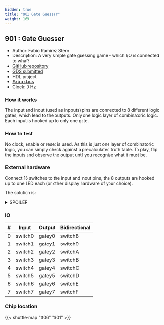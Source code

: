 ```yaml
---
hidden: true
title: "901 Gate Guesser"
weight: 169
---
```


## 901 : Gate Guesser

* Author: Fabio Ramirez Stern
* Description: A very simple gate guessing game - which I/O is connected to what?
* [GitHub repository](https://github.com/faramire/TT06-gate-guesser)
* [GDS submitted](https://github.com/faramire/TT06-gate-guesser/actions/runs/8654554716)
* HDL project
* [Extra docs](None)
* Clock: 0 Hz

<!---

This file is used to generate your project datasheet. Please fill in the information below and delete any unused
sections.

You can also include images in this folder and reference them in the markdown. Each image must be less than
512 kb in size, and the combined size of all images must be less than 1 MB.
-->


### How it works

The input and inout (used as inpputs) pins are connected to 8 different logic gates, which lead to the outputs. Only one logic layer of combinatoric logic.
Each input is hooked up to only one gate.

### How to test

No clock, enable or reset is used. As this is just one layer of combinatoric logic, you can simply check against a precalculated truth table. To play, flip the inputs and observe the output until you recognise what it must be.

### External hardware

Connect 16 switches to the input and inout pins, the 8 outputs are hooked up to one LED each (or other display hardware of your choice).

The solution is:

<details> 
  <summary> SPOILER </summary>


out0 = in0 and in2

out1 = not in1

out2 = in5 and in7 and inA

out3 = in6 xor inC

out4 = in4 nand in9

out5 = in8 xnor B

out6 = inE nor inF

out7 = in3 or inD

</details>


### IO

| # | Input          | Output         | Bidirectional   |
| - | -------------- | -------------- | --------------- |
| 0 | switch0 | gatey0 | switch8 |
| 1 | switch1 | gatey1 | switch9 |
| 2 | switch2 | gatey2 | switchA |
| 3 | switch3 | gatey3 | switchB |
| 4 | switch4 | gatey4 | switchC |
| 5 | switch5 | gatey5 | switchD |
| 6 | switch6 | gatey6 | switchE |
| 7 | switch7 | gatey7 | switchF |

### Chip location

{{< shuttle-map "tt06" "901" >}}

